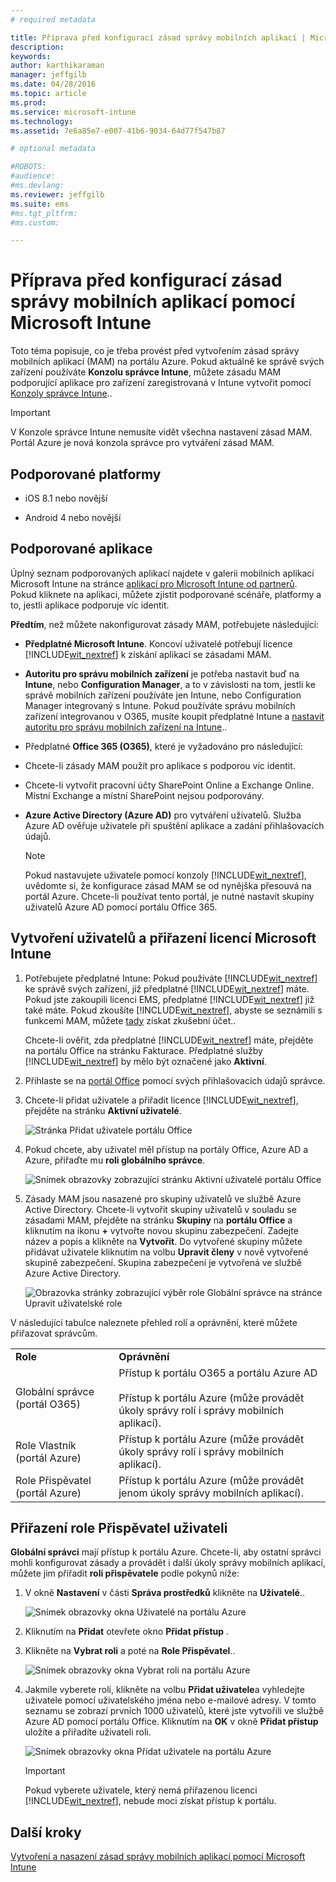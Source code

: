 ```yaml
---
# required metadata

title: Příprava před konfigurací zásad správy mobilních aplikací | Microsoft Intune
description:
keywords:
author: karthikaraman
manager: jeffgilb
ms.date: 04/28/2016
ms.topic: article
ms.prod:
ms.service: microsoft-intune
ms.technology:
ms.assetid: 7e6a85e7-e007-41b6-9034-64d77f547b87

# optional metadata

#ROBOTS:
#audience:
#ms.devlang:
ms.reviewer: jeffgilb
ms.suite: ems
#ms.tgt_pltfrm:
#ms.custom:

---
```


# Příprava před konfigurací zásad správy mobilních aplikací pomocí Microsoft Intune
Toto téma popisuje, co je třeba provést před vytvořením zásad správy mobilních aplikací (MAM) na portálu Azure.
Pokud aktuálně ke správě svých zařízení používáte **Konzolu správce Intune**, můžete zásadu MAM podporující aplikace pro zařízení zaregistrovaná v Intune vytvořit pomocí [Konzoly správce Intune](configure-and-deploy-mobile-application-management-policies-in-the-microsoft-intune-console.md)..
>[!IMPORTANT]
> V Konzole správce Intune nemusíte vidět všechna nastavení zásad MAM. Portál Azure je nová konzola správce pro vytváření zásad MAM.

##  Podporované platformy
- iOS 8.1 nebo novější

- Android 4 nebo novější

##  Podporované aplikace
Úplný seznam podporovaných aplikací najdete v galerii mobilních aplikací Microsoft Intune na stránce [aplikací pro Microsoft Intune od partnerů](https://www.microsoft.com/en-us/server-cloud/products/microsoft-intune/partners.aspx).
Pokud kliknete na aplikaci, můžete zjistit podporované scénáře, platformy a to, jestli aplikace podporuje víc identit.

**Předtím**, než můžete nakonfigurovat zásady MAM, potřebujete následující:

-   **Předplatné Microsoft Intune**.    Koncoví uživatelé potřebují licence [!INCLUDE[wit_nextref](../includes/wit_nextref_md.md)] k získání aplikací se zásadami MAM.

-   **Autoritu pro správu mobilních zařízení** je potřeba nastavit buď na **Intune**, nebo **Configuration Manager**, a to v závislosti na tom, jestli ke správě mobilních zařízení používáte jen Intune, nebo Configuration Manager integrovaný s Intune. Pokud používáte správu mobilních zařízení integrovanou v O365, musíte koupit předplatné Intune a [nastavit autoritu pro správu mobilních zařízení na Intune](get-ready-to-enroll-devices-in-microsoft-intune.md#set-mobile-device-management-authority)..
-   Předplatné **Office 365 (O365)**, které je vyžadováno pro následující:
  - Chcete-li zásady MAM použít pro aplikace s podporou víc identit.
  - Chcete-li vytvořit pracovní účty SharePoint Online a Exchange Online. Místní Exchange a místní SharePoint nejsou podporovány.


- **Azure Active Directory (Azure AD)** pro vytváření uživatelů. Služba Azure AD ověřuje uživatele při spuštění aplikace a zadání přihlašovacích údajů.

    > [!NOTE]
    > Pokud nastavujete uživatele pomocí konzoly [!INCLUDE[wit_nextref](../includes/wit_nextref_md.md)], uvědomte si, že konfigurace zásad MAM se od nynějška přesouvá na portál Azure. Chcete-li používat tento portál, je nutné nastavit skupiny uživatelů Azure AD pomocí portálu Office 365.


## Vytvoření uživatelů a přiřazení licencí Microsoft Intune

1. Potřebujete předplatné Intune: Pokud používáte [!INCLUDE[wit_nextref](../includes/wit_nextref_md.md)] ke správě svých zařízení, již předplatné [!INCLUDE[wit_nextref](../includes/wit_nextref_md.md)] máte.  Pokud jste zakoupili licenci EMS, předplatné [!INCLUDE[wit_nextref](../includes/wit_nextref_md.md)] již také máte. Pokud zkoušíte [!INCLUDE[wit_nextref](../includes/wit_nextref_md.md)], abyste se seznámili s funkcemi MAM, můžete [tady](http://www.microsoft.com/en-us/server-cloud/products/microsoft-intune/) získat zkušební účet..

    Chcete-li ověřit, zda předplatné [!INCLUDE[wit_nextref](../includes/wit_nextref_md.md)] máte, přejděte na portálu Office na stránku Fakturace.  Předplatné služby [!INCLUDE[wit_nextref](../includes/wit_nextref_md.md)] by mělo být označené jako **Aktivní**.

2.  Přihlaste se na   [portál Office](http://portal.office.com) pomocí svých přihlašovacích údajů správce.

3.  Chcete-li přidat uživatele a přiřadit licence [!INCLUDE[wit_nextref](../includes/wit_nextref_md.md)], přejděte na stránku **Aktivní uživatelé**.

    ![Stránka Přidat uživatele portálu Office](../media/AppManagement/OfficePortal_AddUsers.png)

4.  Pokud chcete, aby uživatel měl přístup na portály Office, Azure AD a Azure, přiřaďte mu **roli globálního správce**.

    ![Snímek obrazovky zobrazující stránku Aktivní uživatelé portálu Office ](../media/AppManagement/OfficePortal_AddRoletoUser.png)

5.  Zásady MAM jsou nasazené pro skupiny uživatelů ve službě Azure Active Directory. Chcete-li vytvořit skupiny uživatelů v souladu se zásadami MAM, přejděte na stránku **Skupiny** na **portálu Office** a kliknutím na ikonu **+** vytvořte novou skupinu zabezpečení.  Zadejte název a popis a klikněte na **Vytvořit**. Do vytvořené skupiny můžete přidávat uživatele kliknutím na volbu **Upravit členy** v nově vytvořené skupině zabezpečení. Skupina zabezpečení je vytvořená ve službě Azure Active Directory.

    ![Obrazovka stránky zobrazující výběr role Globální správce na stránce Upravit uživatelské role](../media/AppManagement/OfficePortal_CreateGroups.png)

V následující tabulce naleznete přehled rolí a oprávnění, které můžete přiřazovat správcům.

|||
|--|----|
|**Role**|**Oprávnění**|
|Globální správce (portál O365)|Přístup k portálu O365 a portálu Azure AD<br /><br />Přístup k portálu Azure (může provádět úkoly správy rolí i správy mobilních aplikací).|
|Role Vlastník (portál Azure)|Přístup k portálu Azure (může provádět úkoly správy rolí i správy mobilních aplikací).|
|Role Přispěvatel (portál Azure)|Přístup k portálu Azure (může provádět jenom úkoly správy mobilních aplikací).|

## Přiřazení role Přispěvatel uživateli

**Globální správci** mají přístup k portálu Azure.  Chcete-li, aby ostatní správci mohli konfigurovat zásady a provádět i další úkoly správy mobilních aplikací, můžete jim přiřadit **roli přispěvatele** podle pokynů níže:


1.  V okně **Nastavení** v části **Správa prostředků** klikněte na **Uživatelé**..

    ![Snímek obrazovky okna Uživatelé na portálu Azure](../media/AppManagement/AzurePortal_MAM_AddUsers.png)

2.  Kliknutím na **Přidat** otevřete okno **Přidat přístup** .

3.  Klikněte na **Vybrat roli** a poté na **Role Přispěvatel**..

    ![Snímek obrazovky okna Vybrat roli na portálu Azure](../media/AppManagement/AzurePortal_MAM_AddRole.png)

4.  Jakmile vyberete roli, klikněte na volbu **Přidat uživatele**a vyhledejte uživatele pomocí uživatelského jména nebo e-mailové adresy. V tomto seznamu se zobrazí prvních 1000 uživatelů, které jste vytvořili ve službě Azure AD pomocí portálu Office. Kliknutím na **OK** v okně **Přidat přístup** uložíte a přiřadíte uživateli roli.

    ![Snímek obrazovky okna Přidat uživatele na portálu Azure](../media/AppManagement/AzurePortal_MAM_AddusertoRole.png)

    > [!IMPORTANT]
    > Pokud vyberete uživatele, který nemá přiřazenou licenci [!INCLUDE[wit_nextref](../includes/wit_nextref_md.md)], nebude moci získat přístup k portálu.

## Další kroky
[Vytvoření a nasazení zásad správy mobilních aplikací pomocí Microsoft Intune](create-and-deploy-mobile-app-management-policies-with-microsoft-intune.md)


<!--HONumber=May16_HO1-->


